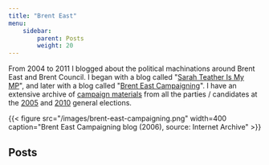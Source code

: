 ```yaml
---
title: "Brent East"
menu:
    sidebar: 
        parent: Posts
        weight: 20
---
```

From 2004 to 2011 I blogged about the political machinations around Brent East and Brent Council. I began with a blog called "[Sarah Teather Is My MP](/tags/sarah-teather)", and later with a blog called "[Brent East Campaigning](/categories/brent-east-campaigning/)". I have an extensive archive of [campaign materials](/tags/leaflets/) from all the parties / candidates at the [2005](/tags/election-2005) and [2010](/tags/election-2010) general elections.

{{< figure src="/images/brent-east-campaigning.png" width=400 caption="Brent East Campaigning blog (2006), source: Internet Archive" >}}

## Posts